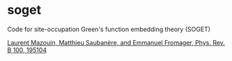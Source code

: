 # soget
Code for site-occupation Green's function embedding theory (SOGET)

[Laurent Mazouin, Matthieu Saubanère, and Emmanuel Fromager, Phys. Rev. B 100, 195104](https://journals.aps.org/prb/abstract/10.1103/PhysRevB.100.195104)
